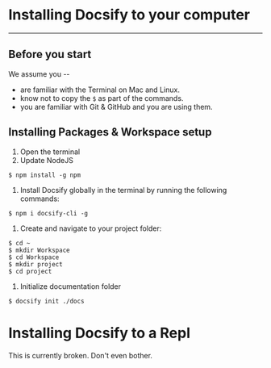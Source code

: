 # Installing Docsify to your computer

---

##  Before you start

We assume you --
- are familiar with the Terminal on Mac and Linux.
- know not to copy the `$` as part of the commands.
- you are familiar with Git & GitHub and you are using them.

## Installing Packages & Workspace setup

1. Open the terminal
1. Update NodeJS
```
$ npm install -g npm
```

1. Install Docsify globally in the terminal by running the following commands:
```
$ npm i docsify-cli -g
```
1. Create and navigate to your project folder:
```
$ cd ~
$ mkdir Workspace
$ cd Workspace
$ mkdir project
$ cd project
```
1. Initialize documentation folder
```
$ docsify init ./docs
```

# Installing Docsify to a Repl
This is currently broken. Don't even bother.